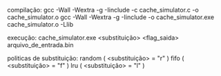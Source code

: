 compilação:
gcc -Wall -Wextra -g -Iinclude -c cache_simulator.c -o cache_simulator.o
gcc -Wall -Wextra -g -Iinclude -o cache_simulator.exe cache_simulator.o -Llib

execução:
cache_simulator.exe <nsets> <bsize> <assoc> <substituição> <flag_saida> arquivo_de_entrada.bin

politicas de substituição:
random ( <substituição> = "r" )
fifo ( <substituição> = "f" )
lru ( <substituição> = "l" )
